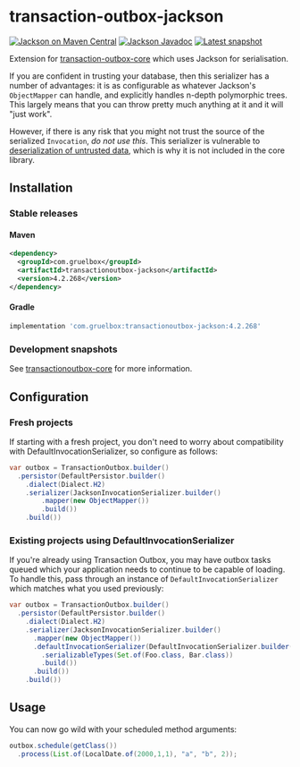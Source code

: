 # transaction-outbox-jackson

[![Jackson on Maven Central](https://maven-badges.herokuapp.com/maven-central/com.gruelbox/transactionoutbox-jackson/badge.svg)](https://maven-badges.herokuapp.com/maven-central/com.gruelbox/transactionoutbox-guice)
[![Jackson Javadoc](https://www.javadoc.io/badge/com.gruelbox/transactionoutbox-jackson.svg?color=blue)](https://www.javadoc.io/doc/com.gruelbox/transactionoutbox-guice)
[![Latest snapshot](https://img.shields.io/github/v/tag/gruelbox/transaction-outbox?label=snapshot&sort=semver)](#development-snapshots)

Extension for [transaction-outbox-core](../README.md) which uses Jackson for serialisation.

If you are confident in trusting your database, then this serializer has a number of advantages: it is as
configurable as whatever Jackson's `ObjectMapper` can handle, and explicitly handles n-depth polymorphic trees. This
largely means that you can throw pretty much anything at it and it will "just work".

However, if there is any risk that you might not trust the source of the serialized `Invocation`,
_do not use this_. This serializer is vulnerable to
[deserialization of untrusted data](https://github.com/gruelbox/transaction-outbox/issues/236#issuecomment-1024929436),
which is why it is not included in the core library.

## Installation

### Stable releases

#### Maven

```xml
<dependency>
  <groupId>com.gruelbox</groupId>
  <artifactId>transactionoutbox-jackson</artifactId>
  <version>4.2.268</version>
</dependency>
```

#### Gradle

```groovy
implementation 'com.gruelbox:transactionoutbox-jackson:4.2.268'
```

### Development snapshots

See [transactionoutbox-core](../README.md) for more information.

## Configuration

### Fresh projects

If starting with a fresh project, you don't need to worry about compatibility with DefaultInvocationSerializer, so configure as follows:

```java
var outbox = TransactionOutbox.builder()
  .persistor(DefaultPersistor.builder()
    .dialect(Dialect.H2)
    .serializer(JacksonInvocationSerializer.builder()
        .mapper(new ObjectMapper())
        .build())
    .build())
```

### Existing projects using DefaultInvocationSerializer

If you're already using Transaction Outbox, you may have outbox tasks queued which your application needs to continue to be capable of loading.
To handle this, pass through an instance of `DefaultInvocationSerializer` which matches what you used previously:

```java
var outbox = TransactionOutbox.builder()
  .persistor(DefaultPersistor.builder()
    .dialect(Dialect.H2)
    .serializer(JacksonInvocationSerializer.builder()
      .mapper(new ObjectMapper())
      .defaultInvocationSerializer(DefaultInvocationSerializer.builder()
        .serializableTypes(Set.of(Foo.class, Bar.class))
        .build())
      .build())
    .build())
```

## Usage

You can now go wild with your scheduled method arguments:

```java
outbox.schedule(getClass())
  .process(List.of(LocalDate.of(2000,1,1), "a", "b", 2));
```
